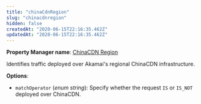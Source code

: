 ```yaml
---
title: "chinaCdnRegion"
slug: "chinacdnregion"
hidden: false
createdAt: "2020-06-15T22:16:35.462Z"
updatedAt: "2020-06-15T22:16:35.462Z"
---
```

__Property Manager name__: [ChinaCDN Region](https://control.akamai.com/wh/CUSTOMER/AKAMAI/en-US/WEBHELP/property-manager/property-manager-help/csh_lookup.html?id=PM_0019)

Identifies traffic deployed over Akamai's regional ChinaCDN infrastructure.

__Options__:

- `matchOperator` (_enum string_): Specify whether the request `IS` or `IS_NOT` deployed over ChinaCDN.
